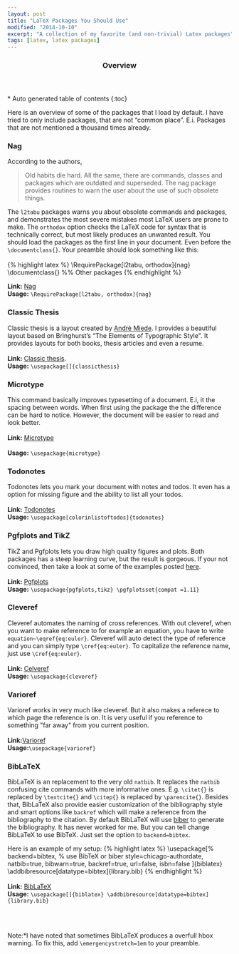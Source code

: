 ```yaml
---
layout: post
title: "LaTeX Packages You Should Use"
modified: "2014-10-10"
excerpt: "A collection of my favorite (and non-trivial) Latex packages"
tags: [latex, latex packages]
---
```

<section id="table-of-contents" class="toc">
  <header>
    <h3>Overview</h3>
  </header>
<div id="drawer" markdown="1">
*  Auto generated table of contents
{:toc}
</div>
</section><!-- /#table-of-contents -->

Here is an overview of some of the packages that I load by default. I have tried to only include packages, that are not “common place”. E.i. Packages that are not mentioned a thousand times already. 

### Nag
According to the authors, 

>Old habits die hard. All the same, there are commands, classes and packages which are outdated and superseded. The nag package provides routines to warn the user about the use of such ob­so­lete things.

The `l2tabu` packages warns you about obsolete commands and packages,
and demonstrates the most severe mistakes most LaTeX users are prone to make.  The `orthodox` option checks the LaTeX code for syntax that is technically correct, but most likely produces an unwanted result. You should load the packages as the first line in your document. Even before the `\documentclass{}`. Your preamble should look something like this: 
<br/><br/>
{% highlight latex %}
\RequirePackage[l2tabu, orthodox]{nag}
\documentclass{}
%% Other packages
{% endhighlight %}  

**Link:** [Nag](http://www.ctan.org/tex-archive/info/l2tabu/german)<br/>
**Usage:** `\RequirePackage[l2tabu, orthodox]{nag}`

### Classic Thesis
Classic thesis is a layout created by [Andrè Miede](http://www.miede.de). I provides a beautiful layout based on Bringhurst’s “The Elements of Typographic Style". It provides layouts for both books, thesis articles and even a resume.
<br/><br/>
**Link:** [Classic thesis](http://www.ctan.org/tex-archive/macros/latex/contrib/classicthesis/). <br/>
**Usage:** `\usepackage[]{classicthesis}`   

### Microtype       
This command basically improves typesetting of a document. E.i, it the spacing between words. When first using the package the the difference can be hard to notice. However, the document will be easier to read and look better. 
<br/><br/>
**Link:** [Microtype](http://ctan.org/pkg/microtype)<br/>      
**Usage:**  `\usepackage{microtype} `   

### Todonotes 
Todonotes lets you mark your document with notes and todos. It even has a option for missing figure and the ability to list all your todos. 
<br/><br/>
**Link:** [Todonotes](http://www.ctan.org/pkg/todonotes)<br/>
**Usage:** `\usepackage[colorinlistoftodos]{todonotes}` 


### Pgfplots and TikZ  
TikZ and Pgfplots lets you draw high quality figures and plots. Both packages has a steep learning curve, but the result is gorgeous. If your not convinced, then take a look at some of the examples posted [here](http://www.texample.net/tikz/).
<br/><br/>
**Link:** [Pgfplots](http://ctan.org/pkg/pgfplots)<br/>
**Usage:** `\usepackage{pgfplots,tikz} \pgfplotsset{compat =1.11}`  

### Cleveref
Cleveref automates the naming of cross references. With out cleveref, when you want to make reference to for example an equation,  you have to write `equation~\eqref{eq:euler}`. Cleveref will auto detect the type of reference and you can simply type `\cref{eq:euler}`. To capitalize the reference name, just use `\Cref{eq:euler}`.
<br/><br/>
**Link:** [Celveref](http://www.ctan.org/pkg/cleveref)<br/>
**Usage:** `\usepackage{cleveref}`                           

### Varioref
Varioref works in very much like cleveref. But it also makes a referece to which page the reference is on. It is very useful if you reference to something "far away" from you current position. 
<br/><br/>
**Link:**[Varioref](http://www.ctan.org/pkg/varioref)<br/>
**Usage:**`\usepackage{varioref}`

### BibLaTeX
BibLaTeX is an replacement to the very old `natbib`. It replaces the `natbib` confusing cite commands with more informative ones. E.g. `\citet{}` is replaced by `\textcite{}` and `\citep{}` is replaced by `\parencite{}`. Besides that, BibLaTeX also provide easier customization of the bibliography style and smart options like `backref` which will make a reference from the bibliography to the citation. By default BibLaTeX will use [biber](http://biblatex-biber.sourceforge.net/) to generate the bibliography. It has never worked for me. But you can tell change BibLaTeX  to use BibTeX. Just set the option to `backend=bibtex`. 

Here is an example of my setup: 
{% highlight latex  %}
\usepackage[%
backend=bibtex,      % use BibTeX or biber
style=chicago-authordate,
natbib=true,
bibwarn=true,
backref=true,
url=false, isbn=false
]{biblatex}
\addbibresource[datatype=bibtex]{library.bib}
{% endhighlight %}
<br/><br/>
**Link:** [BibLaTeX](http://www.ctan.org/pkg/biblatex)<br/>
**Usage:** `\usepackage[]{biblatex} \addbibresource[datatype=bibtex]{library.bib}`

<br/><br/>

Note:*I have noted that sometimes BibLaTeX produces a overfull hbox warning. To fix this, add `\emergencystretch=1em` to your preamble.

